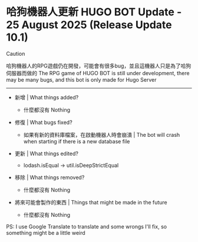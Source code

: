 # 哈狗機器人更新 HUGO BOT Update - 25 August 2025 (Release Update 10.1)

> [!CAUTION]
> 哈狗機器人的RPG遊戲仍在開發，可能會有很多bug，並且這機器人只是為了哈狗伺服器而做的
> The RPG game of HUGO BOT is still under development, there may be many bugs, and this bot is only made for Hugo Server

---

- 新增 | What things added?
  - 什麼都沒有 Nothing

- 修復 | What bugs fixed?
  - 如果有新的資料庫檔案，在啟動機器人時會崩潰 | The bot will crash when starting if there is a new database file

- 更新 | What things edited?
  - lodash.isEqual -> util.isDeepStrictEqual

- 移除 | What things removed?
  - 什麼都沒有 Nothing

- 將來可能會製作的東西 | Things that might be made in the future
  - 什麼都沒有 Nothing

PS: I use Google Translate to translate and some wrongs I'll fix, so something might be a little weird